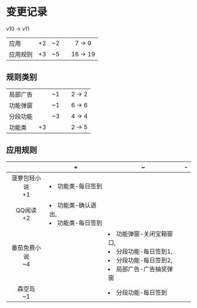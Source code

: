 # 变更记录

v10 -> v11

||||||
|-|:-:|:-:|:-:|:-:|
|应用|+2|~2||7 -> 9|
|应用规则|+3|~5||16 -> 19|

## 规则类别

||||||
|-|:-:|:-:|:-:|:-:|
|局部广告||~1||2 -> 2|
|功能弹窗||~1||6 -> 6|
|分段功能||~3||4 -> 4|
|功能类|+3|||2 -> 5|

## 应用规则

||+|~|-|
|:-:|-|-|-|
|菠萝包轻小说<br>+1|<li>功能类-每日签到|||
|QQ阅读<br>+2|<li>功能类-确认退出,<li>功能类-每日签到|||
|番茄免费小说<br>~4||<li>功能弹窗-关闭宝箱窗口,<li>分段功能-每日签到1,<li>分段功能-每日签到2,<li>局部广告-广告抽奖弹窗||
|森空岛<br>~1||<li>分段功能-每日签到||
